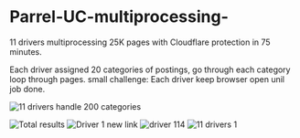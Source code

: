 # Parrel-UC-multiprocessing-
11 drivers multiprocessing 25K pages with Cloudflare protection in 75 minutes.

Each driver assigned 20 categories of postings, go through each category loop through pages.
small challenge:
Each driver keep browser open unil job done.

![11 drivers handle 200 categories ](https://user-images.githubusercontent.com/124453554/216781072-c82bc441-a13f-40d1-80ef-c584eb236207.png)

![Total results ](https://user-images.githubusercontent.com/124453554/216781118-b10ce4f0-10ac-45ea-8962-b61569535a0e.png)
![Driver 1 new link ](https://user-images.githubusercontent.com/124453554/216781122-c1e6448a-0178-485e-a53f-9f4475c21722.png)
![driver 114 ](https://user-images.githubusercontent.com/124453554/216781140-28bd4c5f-1c63-445e-ae0c-74a7a738cc8d.png)
![11 drivers 1 ](https://user-images.githubusercontent.com/124453554/216781150-2c69abc8-3d4a-4519-b444-279e183fea6d.png)
